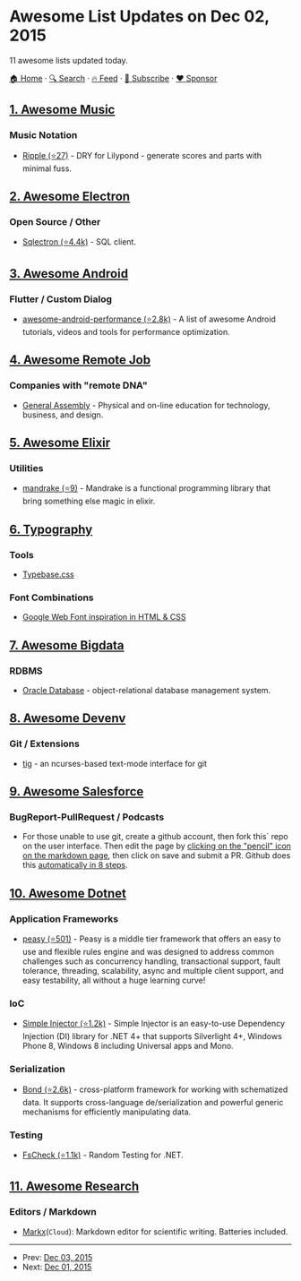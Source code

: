 # Awesome List Updates on Dec 02, 2015

11 awesome lists updated today.

[🏠 Home](/README.md) · [🔍 Search](https://www.trackawesomelist.com/search/) · [🔥 Feed](https://www.trackawesomelist.com/rss.xml) · [📮 Subscribe](https://trackawesomelist.us17.list-manage.com/subscribe?u=d2f0117aa829c83a63ec63c2f&id=36a103854c) · [❤️  Sponsor](https://github.com/sponsors/theowenyoung)



## [1. Awesome Music](/content/ciconia/awesome-music/README.md)

### Music Notation

*   [Ripple (⭐27)](https://github.com/ciconia/ripple/) - DRY for Lilypond - generate scores and parts with minimal fuss.

## [2. Awesome Electron](/content/sindresorhus/awesome-electron/README.md)

### Open Source / Other

*   [Sqlectron (⭐4.4k)](https://github.com/sqlectron/sqlectron-gui) - SQL client.

## [3. Awesome Android](/content/JStumpp/awesome-android/README.md)

### Flutter / Custom Dialog

*   [awesome-android-performance (⭐2.8k)](https://github.com/Juude/awesome-android-performance) - A list of awesome Android tutorials, videos and tools for performance optimization.

## [4. Awesome Remote Job](/content/lukasz-madon/awesome-remote-job/README.md)

### Companies with "remote DNA"

*   [General Assembly](https://generalassemb.ly/careers) - Physical and on-line education for technology, business, and design.

## [5. Awesome Elixir](/content/h4cc/awesome-elixir/README.md)

### Utilities

*   [mandrake (⭐9)](https://github.com/mbasso/mandrake) - Mandrake is a functional programming library that bring something else magic in elixir.

## [6. Typography](/content/deanhume/typography/README.md)

### Tools

*   [Typebase.css](http://devinhunt.github.io/typebase.css/)

### Font Combinations

*   [Google Web Font inspiration in HTML & CSS](http://tobiasahlin.com/typesource/)

## [7. Awesome Bigdata](/content/newTendermint/awesome-bigdata/README.md)

### RDBMS

*   [Oracle Database](http://www.oracle.com/us/corporate/features/database-12c/index.html) - object-relational database management system.

## [8. Awesome Devenv](/content/jondot/awesome-devenv/README.md)

### Git / Extensions

*   [tig](http://jonas.nitro.dk/tig/) - an ncurses-based text-mode interface for git

## [9. Awesome Salesforce](/content/mailtoharshit/awesome-salesforce/README.md)

### BugReport-PullRequest / Podcasts

*   For those unable to use git, create a github account, then fork this\` repo on the user interface. Then edit the page by [clicking on the "pencil" icon on the markdown page](https://help.github.com/articles/editing-files-in-your-repository/), then click on save and submit a PR. Github does this [automatically in 8 steps](https://help.github.com/articles/editing-files-in-another-user-s-repository/).

## [10. Awesome Dotnet](/content/quozd/awesome-dotnet/README.md)

### Application Frameworks

*   [peasy (⭐501)](https://github.com/peasy/Peasy.NET) - Peasy is a middle tier framework that offers an easy to use and flexible rules engine and was designed to address common challenges such as concurrency handling, transactional support, fault tolerance, threading, scalability, async and multiple client support, and easy testability, all without a huge learning curve!

### IoC

*   [Simple Injector (⭐1.2k)](https://github.com/simpleinjector/SimpleInjector) - Simple Injector is an easy-to-use Dependency Injection (DI) library for .NET 4+ that supports Silverlight 4+, Windows Phone 8, Windows 8 including Universal apps and Mono.

### Serialization

*   [Bond (⭐2.6k)](https://github.com/Microsoft/bond) - cross-platform framework for working with schematized data. It supports cross-language de/serialization and powerful generic mechanisms for efficiently manipulating data.

### Testing

*   [FsCheck (⭐1.1k)](https://github.com/fscheck/FsCheck) - Random Testing for .NET.

## [11. Awesome Research](/content/emptymalei/awesome-research/README.md)

### Editors / Markdown

*   [Markx](http://markx.herokuapp.com/)(`Cloud`): Markdown editor for scientific writing. Batteries included.

---

- Prev: [Dec 03, 2015](/content/2015/12/03/README.md)
- Next: [Dec 01, 2015](/content/2015/12/01/README.md)